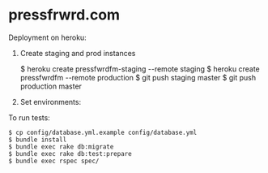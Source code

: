 # pressfrwrd.com

Deployment on heroku:

1. Create staging and prod instances

    $ heroku create pressfwrdfm-staging --remote staging
    $ heroku create pressfwrdfm --remote production
    $ git push staging master
    $ git push production master

2. Set environments:

    

To run tests:

    $ cp config/database.yml.example config/database.yml
    $ bundle install
    $ bundle exec rake db:migrate
    $ bundle exec rake db:test:prepare
    $ bundle exec rspec spec/

